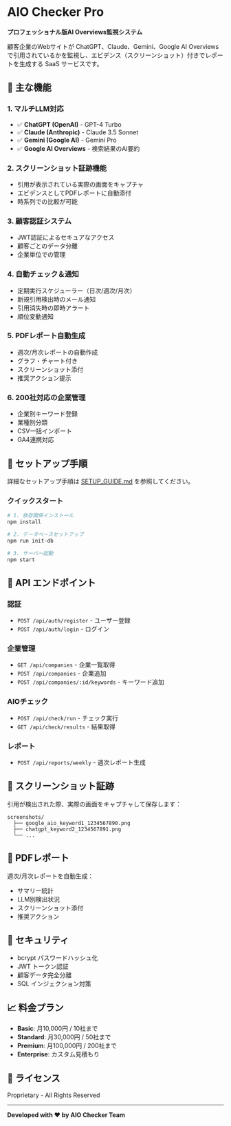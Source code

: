 # AIO Checker Pro

**プロフェッショナル版AI Overviews監視システム**

顧客企業のWebサイトが ChatGPT、Claude、Gemini、Google AI Overviews で引用されているかを監視し、エビデンス（スクリーンショット）付きでレポートを生成する SaaS サービスです。

## 🎯 主な機能

### 1. マルチLLM対応
- ✅ **ChatGPT (OpenAI)** - GPT-4 Turbo
- ✅ **Claude (Anthropic)** - Claude 3.5 Sonnet
- ✅ **Gemini (Google AI)** - Gemini Pro
- ✅ **Google AI Overviews** - 検索結果のAI要約

### 2. スクリーンショット証跡機能
- 引用が表示されている実際の画面をキャプチャ
- エビデンスとしてPDFレポートに自動添付
- 時系列での比較が可能

### 3. 顧客認証システム
- JWT認証によるセキュアなアクセス
- 顧客ごとのデータ分離
- 企業単位での管理

### 4. 自動チェック＆通知
- 定期実行スケジューラー（日次/週次/月次）
- 新規引用検出時のメール通知
- 引用消失時の即時アラート
- 順位変動通知

### 5. PDFレポート自動生成
- 週次/月次レポートの自動作成
- グラフ・チャート付き
- スクリーンショット添付
- 推奨アクション提示

### 6. 200社対応の企業管理
- 企業別キーワード登録
- 業種別分類
- CSV一括インポート
- GA4連携対応

## 🚀 セットアップ手順

詳細なセットアップ手順は [SETUP_GUIDE.md](./SETUP_GUIDE.md) を参照してください。

### クイックスタート

```bash
# 1. 依存関係インストール
npm install

# 2. データベースセットアップ
npm run init-db

# 3. サーバー起動
npm start
```

## 📡 API エンドポイント

### 認証
- `POST /api/auth/register` - ユーザー登録
- `POST /api/auth/login` - ログイン

### 企業管理
- `GET /api/companies` - 企業一覧取得
- `POST /api/companies` - 企業追加
- `POST /api/companies/:id/keywords` - キーワード追加

### AIOチェック
- `POST /api/check/run` - チェック実行
- `GET /api/check/results` - 結果取得

### レポート
- `POST /api/reports/weekly` - 週次レポート生成

## 📸 スクリーンショット証跡

引用が検出された際、実際の画面をキャプチャして保存します：

```
screenshots/
  ├── google_aio_keyword1_1234567890.png
  ├── chatgpt_keyword2_1234567891.png
  └── ...
```

## 📄 PDFレポート

週次/月次レポートを自動生成：
- サマリー統計
- LLM別検出状況
- スクリーンショット添付
- 推奨アクション

## 🔐 セキュリティ

- bcrypt パスワードハッシュ化
- JWT トークン認証
- 顧客データ完全分離
- SQL インジェクション対策

## 📈 料金プラン

- **Basic**: 月10,000円 / 10社まで
- **Standard**: 月30,000円 / 50社まで
- **Premium**: 月100,000円 / 200社まで
- **Enterprise**: カスタム見積もり

## 📝 ライセンス

Proprietary - All Rights Reserved

---

**Developed with ❤️ by AIO Checker Team**
